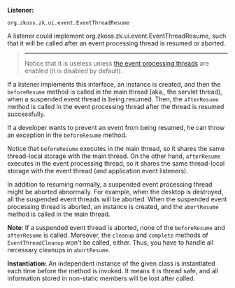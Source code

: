 **Listener:**

`org.zkoss.zk.ui.event.EventThreadResume`

A listener could implement
<javadoc type="interface">org.zkoss.zk.ui.event.EventThreadResume</javadoc>,
such that it will be called after an event processing thread is resumed
or aborted.

> ------------------------------------------------------------------------
>
> Notice that it is useless unless [the event processing
> threads](ZK_Developer's_Reference/UI_Patterns/Event_Threads)
> are enabled (it is disabled by default).

If a listener implements this interface, an instance is created, and
then the `beforeResume` method is called in the main thread (aka., the
servlet thread), when a suspended event thread is being resumed. Then,
the `afterResume` method is called in the event processing thread after
the thread is resumed successfully.

If a developer wants to prevent an event from being resumed, he can
throw an exception in the `beforeResume` method.

Notice that `beforeResume` executes in the main thread, so it shares the
same thread-local storage with the main thread. On the other hand,
`afterResume` executes in the event processing thread, so it shares the
same thread-local storage with the event thread (and application event
listeners).

In addition to resuming normally, a suspended event processing thread
might be aborted abnormally. For example, when the desktop is destroyed,
all the suspended event threads will be aborted. When the suspended
event processing thread is aborted, an instance is created, and the
`abortResume` method is called in the main thread.

**Note**: If a suspended event thread is aborted, none of the
`beforeResume` and `afterResume` is called. Moreover, the `cleanup` and
`complete` methods of `EventThreadCleanup` won't be called, either.
Thus, you have to handle all necessary cleanups in `abortResume`.

**Instantiation:** An independent instance of the given class is
instantiated each time before the method is invoked. It means it is
thread safe, and all information stored in non-static members will be
lost after called.
